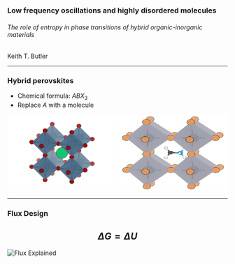 ### Low frequency oscillations and highly disordered molecules
###### The role of entropy in phase transitions of hybrid organic-inorganic materials

 Keith T. Butler

---
### Hybrid perovskites

* Chemical formula: $ABX_3$
* Replace $A$ with a molecule 

<img src="Figures/CaTiO3.png" alt="caTiO3" style="width: 250px; height: 175px;"/> <img src="Figures/MAPbBr3.png" alt="MAPbBr3" style="width: 250px;  height: 175px;"/>

---

### Flux Design

$$\Delta G = \Delta U$$
---

![Flux Explained](https://facebook.github.io/flux/img/flux-simple-f8-diagram-explained-1300w.png)

